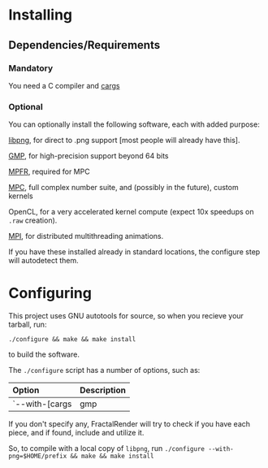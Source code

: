 
# Installing

## Dependencies/Requirements

### Mandatory

You need a C compiler and [cargs](http://chemicaldevelopment.us/cargs)

### Optional

You can optionally install the following software, each with added purpose:

[libpng](http://www.libpng.org/pub/png/libpng.html), for direct to .png support [most people will already have this].

[GMP](https://gmplib.org/), for high-precision support beyond 64 bits

[MPFR](https://mpfr.org/), required for MPC

[MPC](https://http://www.multiprecision.org/), full complex number suite, and (possibly in the future), custom kernels

OpenCL, for a very accelerated kernel compute (expect 10x speedups on `.raw` creation).

[MPI](https://www.open-mpi.org/), for distributed multithreading animations.


If you have these installed already in standard locations, the configure step will autodetect them.

# Configuring

This project uses GNU autotools for source, so when you recieve your tarball, run:

`./configure && make && make install`

to build the software.

The `./configure` script has a number of options, such as:

| Option | Description |
|:------------- |:------------- |
| `--with-[cargs|gmp|mpfr|mpc|mpi|opencl|png]=DIR` | Gives info about finding a library in a non standard directory |


If you don't specify any, FractalRender will try to check if you have each piece, and if found, include and utilize it.


So, to compile with a local copy of `libpng`, run `./configure --with-png=$HOME/prefix && make && make install`



